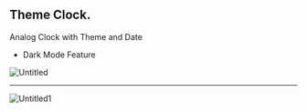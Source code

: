 ## Theme Clock.

Analog Clock with Theme and Date
- Dark Mode Feature

![Untitled](https://user-images.githubusercontent.com/20695270/209573936-6c8b0c3b-31f4-4f78-b82e-ab456fb56e68.png)<hr>
![Untitled1](https://user-images.githubusercontent.com/20695270/209573938-a87b88a0-98ac-4014-8ce5-70c8c6c85548.png)



